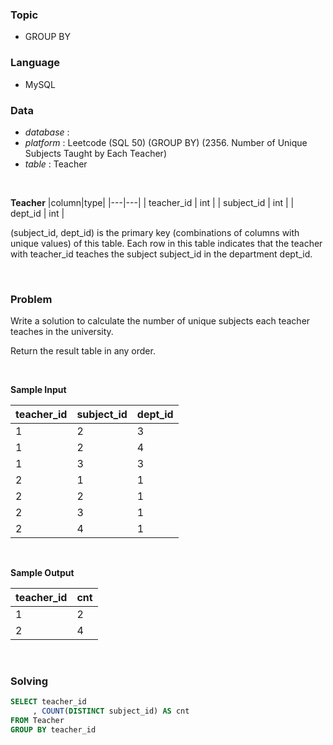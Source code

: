 ### Topic
- GROUP BY
  
### Language
- MySQL

### Data
- *database* : 
- *platform* : Leetcode (SQL 50) (GROUP BY) (2356. Number of Unique Subjects Taught by Each Teacher)
- *table* : Teacher

<br>

**Teacher**
|column|type|
|---|---|
| teacher_id  | int  |
| subject_id  | int  |
| dept_id     | int  |

(subject_id, dept_id) is the primary key (combinations of columns with unique values) of this table.
Each row in this table indicates that the teacher with teacher_id teaches the subject subject_id in the department dept_id.

<br>

### Problem
Write a solution to calculate the number of unique subjects each teacher teaches in the university.

Return the result table in any order.

<br>

**Sample Input**

| teacher_id | subject_id | dept_id |
|---|---|---|
| 1          | 2          | 3       |
| 1          | 2          | 4       |
| 1          | 3          | 3       |
| 2          | 1          | 1       |
| 2          | 2          | 1       |
| 2          | 3          | 1       |
| 2          | 4          | 1       |

<br>

**Sample Output**

| teacher_id | cnt |
|---|---|
| 1          | 2   |
| 2          | 4   |

<br>

### Solving

```sql
SELECT teacher_id
     , COUNT(DISTINCT subject_id) AS cnt
FROM Teacher
GROUP BY teacher_id
```
